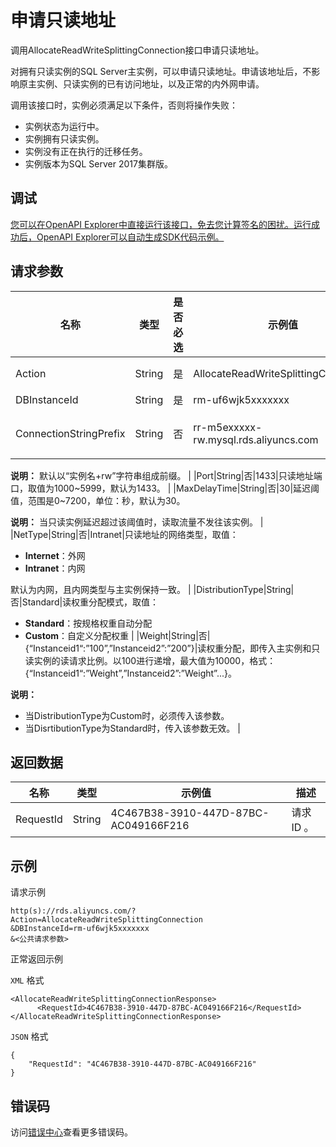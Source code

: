 # 申请只读地址

调用AllocateReadWriteSplittingConnection接口申请只读地址。

对拥有只读实例的SQL Server主实例，可以申请只读地址。申请该地址后，不影响原主实例、只读实例的已有访问地址，以及正常的内外网申请。

调用该接口时，实例必须满足以下条件，否则将操作失败：

-   实例状态为运行中。
-   实例拥有只读实例。
-   实例没有正在执行的迁移任务。
-   实例版本为SQL Server 2017集群版。

## 调试

[您可以在OpenAPI Explorer中直接运行该接口，免去您计算签名的困扰。运行成功后，OpenAPI Explorer可以自动生成SDK代码示例。](https://api.aliyun.com/#product=Rds&api=AllocateReadWriteSplittingConnection&type=RPC&version=2014-08-15)

## 请求参数

|名称|类型|是否必选|示例值|描述|
|--|--|----|---|--|
|Action|String|是|AllocateReadWriteSplittingConnection|系统规定参数，取值：**AllocateReadWriteSplittingConnection**。 |
|DBInstanceId|String|是|rm-uf6wjk5xxxxxxx|主实例ID。 |
|ConnectionStringPrefix|String|否|rr-m5exxxxx-rw.mysql.rds.aliyuncs.com|只读地址前缀名，不可重复，由小写字母和中划线组成，需以字母开头，长度不超过30个字符。

 **说明：** 默认以“实例名+rw”字符串组成前缀。 |
|Port|String|否|1433|只读地址端口，取值为1000~5999，默认为1433。 |
|MaxDelayTime|String|否|30|延迟阈值，范围是0~7200，单位：秒，默认为30。

 **说明：** 当只读实例延迟超过该阈值时，读取流量不发往该实例。 |
|NetType|String|否|Intranet|只读地址的网络类型，取值：

 -   **Internet**：外网
-   **Intranet**：内网

 默认为内网，且内网类型与主实例保持一致。 |
|DistributionType|String|否|Standard|读权重分配模式，取值：

 -   **Standard**：按规格权重自动分配
-   **Custom**：自定义分配权重 |
|Weight|String|否|\{“Instanceid1“:”100”,”Instanceid2”:”200”\}|读权重分配，即传入主实例和只读实例的读请求比例。以100进行递增，最大值为10000，格式：\{“Instanceid1“:”Weight”,”Instanceid2”:”Weight”...\}。

 **说明：**

-   当DistributionType为Custom时，必须传入该参数。
-   当DisrtibutionType为Standard时，传入该参数无效。 |

## 返回数据

|名称|类型|示例值|描述|
|--|--|---|--|
|RequestId|String|4C467B38-3910-447D-87BC-AC049166F216|请求ID 。 |

## 示例

请求示例

```
http(s)://rds.aliyuncs.com/?Action=AllocateReadWriteSplittingConnection
&DBInstanceId=rm-uf6wjk5xxxxxxx
&<公共请求参数>
```

正常返回示例

`XML` 格式

```
<AllocateReadWriteSplittingConnectionResponse>
	  <RequestId>4C467B38-3910-447D-87BC-AC049166F216</RequestId>
</AllocateReadWriteSplittingConnectionResponse>
```

`JSON` 格式

```
{
    "RequestId": "4C467B38-3910-447D-87BC-AC049166F216"
}
```

## 错误码

访问[错误中心](https://error-center.aliyun.com/status/product/Rds)查看更多错误码。

